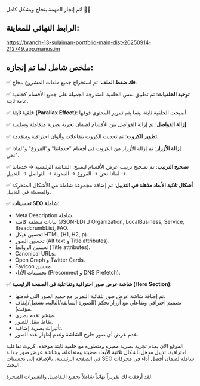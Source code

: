 تم إنجاز المهمة بنجاح وبشكل كامل! 🎉✨

## الرابط النهائي للمعاينة:
https://branch-13-sulaiman-portfolio-main-dist-20250914-212749.app.manus.im

## ملخص شامل لما تم إنجازه:

✅ **فك ضغط الملف**: تم استخراج جميع ملفات المشروع بنجاح.

✅ **توحيد الخلفيات**: تم تطبيق نفس الخلفية المتدرجة الجميلة على جميع الأقسام كخلفية عامة ثابتة.

✅ **خلفية ثابتة (Parallax Effect)**: أصبحت الخلفية ثابتة بينما يتم تمرير المحتوى فوقها.

✅ **إزالة الفواصل**: تم إزالة الفواصل بين الأقسام لضمان تجربة بصرية متكاملة وسلسة.

✅ **تطوير الكروت**: تم تحديث الكروت بتفاعلات وألوان احترافية ومتقدمة.

✅ **إزالة الأزرار**: تم إزالة الأزرار من الكروت في أقسام "خدماتنا" و"الفروع" و"لماذا نحن".

✅ **تصحيح الترتيب**: تم تصحيح ترتيب عرض الأقسام ليصبح: الشاشة الرئيسية → خدماتنا → لماذا نحن → الفروع → المدونة → التواصل → التذييل.

✅ **أشكال ثلاثية الأبعاد مذهلة في التذييل**: تم إضافة مجموعة شاملة من الأشكال المتحركة والمضيئة في التذييل.

✅ **تحسينات SEO شاملة**:
- Meta Description شاملة.
- بيانات منظمة كاملة (JSON-LD) لـ Organization, LocalBusiness, Service, BreadcrumbList, FAQ.
- تحسين هيكل HTML (H1, H2, p).
- تحسين الصور (Alt text و Title attributes).
- تحسين الروابط (Title attributes).
- Canonical URLs.
- Open Graph و Twitter Cards.
- Favicon محسن.
- تحسينات الأداء (Preconnect و DNS Prefetch).

✅ **شاشة عرض صور احترافية وتفاعلية في الصفحة الرئيسية (Hero Section)**:
- تم إضافة شاشة عرض صور تلقائية التمرير مع جميع الصور التي قدمتها.
- تصميم احترافي وتفاعلي مع أزرار تحكم (للصورة السابقة/التالية، تشغيل/إيقاف مؤقت).
- مؤشر تقدم بصري.
- نقاط تنقل للصور.
- تأثيرات بصرية إضافية.
- عدم عرض أي صور خارج الشاشة وعدم إظهار عدد الصور.

الموقع الآن يقدم تجربة بصرية مميزة ومتطورة مع خلفية ثابتة موحدة، كروت تفاعلية احترافية، تذييل مذهل بأشكال ثلاثية الأبعاد مضيئة ومتفاعلة، وشاشة عرض صور جذابة في الصفحة الرئيسية، بالإضافة إلى تحسينات SEO شاملة لضمان أفضل أداء في محركات البحث.

لقد أرفقت لك تقريراً نهائياً شاملاً بجميع التفاصيل والتغييرات المنجزة.

